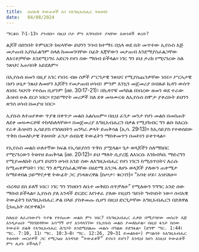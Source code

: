 ```yaml
---
title:  ሰብአዊ ትውፊቶች እና የእግዚአብሔር ትዕዛዛት
date:   04/08/2024
---
```


`ማርቆስ 7፡1-13ን ያንብቡ። በዚህ ቦታ ምን አግባብነት ያላቸው እውነቶች ቀረቡ?`

ልጆች በሰንበት ትምህርት ክፍላቸው ይህንን ንባብ ከተማሩ በኋላ ወደ ቤት መጥተው ኢየሱስ እጅ መታጠብ አያስፈልግም ስላለ ከመመገባቸው በፊት እጃቸውን መታጠብ እንደማያስፈልጋቸው ለእናቶቻቸው እንደሚነግሩ አድርጎ የሆነ ሰው ማሰብ ይችላል። ነገር ግን ይህ ታሪክ የሚናገረው ስለ ንጽህና አጠባበቅ አይደለም።

በኢየሱስ ዘመን በዚያ አገር የነበሩ ብዙ ሰዎች ሥርዓታዊ ንጽህና የሚያስጨንቃቸው ነበሩ። ሥርኣታዊ በሆነ ሁኔታ ንጹህ ለመሆን እጆችን የመታጠብ ሀሳብ፣ ምንም እንኳን መጀመሪያ በብሉይ ኪዳን ውስጥ ለነበሩ ካህናት የተሰጠ ቢሆንም (ዘፀ. 30፡17-21)፣ በኪዳኖቹ መካከል በነበረው ዘመን ወደ ተራው ሕዝብ ሁሉ ደርሶ ነበር። የኃይማኖት መሪዎች ስለ ደቀ መዛሙርቱ ለኢየሱስ ስሞታ ያቀረቡት ይህንን ጽንሰ ሀሳብ በመያዝ ነበር።

ኢየሱስ ለተጠየቀው ጥያቄ በቀጥታ መልስ አልሰጠም። በዚህ ፈንታ መንታ የሆነ መልስ በመስጠት ለደቀ መዛሙርቶቹ ተከላከለላቸው። በመጀመሪያ እግዚአብሔርን በቃል የሚያከብር ግን ልቡ ከእርሱ የራቀ ሕዝብን ኢሳይያስ የገሰጸበትን ጠንካራ ቃላት ይጠቅሳል (ኢሳ. 29፡13)። ከኢሳይያስ የተወሰደው ጥቅስ በመለኮታዊ ትዕዛዛት ፈንታ ሰብአዊ ትውፊትን ማስቀመጥን በመኮነን ይቀጥላል።

የኢየሱስ መልስ ሁለተኛው ክፍል የኢሳይያስን ጥቅስ ያሟላል። ጌታ ወላጆችን ስለማክበር የሚናገረውን ትዕዛዝ ይጠቅሳል (ዘፀ. 20፡12)። ይህ ማለት ሲያረጁ ለእነርሱ እንከብካቤ ማድረግን የሚያመለክት ሲሆን ይህንን ሀሳብ አንድ ሰው ለእግዚአብሔር የሆነ ነገርን ከሚሰጥበትና ለራሱ ከሚጠቀምበት፣ ነገር ግን ለሚያስፈልጋቸው በዕድሜ አንጋፋ ለሆኑ ወላጆች ያለውን ጠቀሜታ ከማይቀበል ኃይማኖታዊ ትውፊት ጋር ያነጻጽረዋል (ስጦታ፣ ቁርባን)። “አባቴ ሆይ፣ አዝናለሁ።

ብረዳህ ደስ ይለኝ ነበር፣ ነገር ግን ገንዘቡን ለቤተ መቅደስ ሰጥቻለሁ” የሚለውን ንግግር አንድ ሰው ማሰብ ይችላል። ኢየሱስ ያለ አንዳች ድርድር እየነቀፈ ያለው የዚህን ዓይነት ግብዝነት ነው። ሰብአዊ ትውፊትን ከእግዚአብሔር ቃል በላይ ያስቀመጡ ሲሆን በዚህ ድርጊታቸው እግዚአብሔርን በድለዋል (ኃጢአት ሰርተዋል)።

`ስለዚህ ለፈሪሳውያን ጥያቄ የተሰጠው መልስ ምን ነበር? የእግዚአብሔር ፈቃድ በሚያሳየው መሰረት እጅ እንዲታጠቡ ማስገደዳቸው አሳማኝ ሆኖ እንዳላገኘው የኢየሱስ መልስ ያመለክታል። በዚህ ፋንታ ከሰው ትውፊት ይልቅ የእግዚአብሔር ሕግጋት እንደሚበልጡ መልሱ በግልጽ ይደግፋል። (ደግሞ ማር. 1:44፤ ማር. 7:10, 11፤ ማር. 10:3–8፤ ማር. 12:26, 29–31 ይመልከቱ።) ምናልባት ከእግዚአብሔር ትዕዛዛት መርሆዎች ጋር የሚጋጩ አንዳንድ “ትውፊቶች” ይኖሩን ይሆን? እንዲህ ከሆነ እነዚህ ትውፊቶች ምን ሊሆኑ ይችላሉ?`
